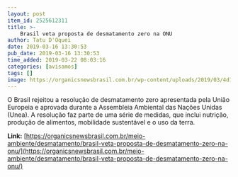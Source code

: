 ```yaml
---
layout: post
item_id: 2525612311
title: >-
    Brasil veta proposta de desmatamento zero na ONU
author: Tatu D'Oquei
date: 2019-03-16 13:30:53
pub_date: 2019-03-16 13:30:53
time_added: 2019-03-22 08:03:16
categories: [avisamos]
tags: []
image: https://organicsnewsbrasil.com.br/wp-content/uploads/2019/03/4d169ee7d43b2b515f37448790098c36_XL.jpg
---
```


O Brasil rejeitou a resolução de desmatamento zero apresentada pela União Europeia e aprovada durante a Assembleia Ambiental das Nações Unidas (Unea). A resolução faz parte de uma série de medidas, que inclui nutrição, produção de alimentos, mobilidade sustentável e o uso da terra.

**Link:** [https://organicsnewsbrasil.com.br/meio-ambiente/desmatamento/brasil-veta-proposta-de-desmatamento-zero-na-onu/](https://organicsnewsbrasil.com.br/meio-ambiente/desmatamento/brasil-veta-proposta-de-desmatamento-zero-na-onu/)

